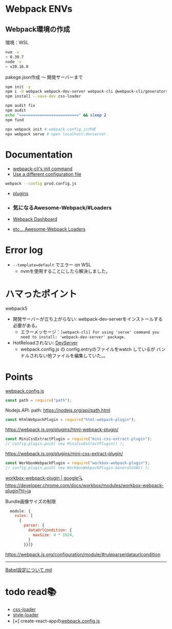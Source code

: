 # Webpack ENVs 
## Webpack環境の作成
環境：WSL

```bash
nvm -v
> 0.39.7
node -v
> v20.16.0
```

pakege.json作成 ～ 開発サーバーまで
```bash
npm init -y
npm i -D webpack webpack-dev-server webpack-cli @webpack-cli/generators
npm install --save-dev css-loader

npm audit fix
npm audit
echo "==========================" && sleep 2
npm fund

npx webpack init # webpack.config.js作成
npx webpack serve # open localhost:devserver.
```

# Documentation
- [webpack-cli's init command](https://webpack.js.org/api/cli/#init)
- [Use a different configuration file](https://webpack.js.org/configuration/#use-a-different-configuration-file)
```bash
webpack --config prod.config.js
```
- [plugins](https://webpack.js.org/plugins/)

- ### 気になるAwesome-Webpack/#Loaders
- [Webpack Dashboard](https://github.com/FormidableLabs/webpack-dashboard)
- [etc...  Awesome-Webpack Loaders](https://webpack.js.org/awesome-webpack/)

# Error log
- `--template=default` でエラー on WSL
  - nvmを使用することにしたら解決しました。

# ハマったポイント
webpack5
- 開発サーバーが立ち上がらない: webpack-dev-serverをインストールする必要がある。
  - エラーメッセージ：`[webpack-cli] For using 'serve' command you need to install: 'webpack-dev-server' package.` 
- HotReloadされない: [DevServer](https://webpack.js.org/configuration/dev-server/)
  - webpack.config.js の config.entryのファイルをwatch しているが バンドルされない他ファイルを編集していた。。

# Points
[webpack.config.js](./webpack.config.js)
```js
const path = require("path");
```
Nodejs.API: path: https://nodejs.org/api/path.html

```js
const HtmlWebpackPlugin = require("html-webpack-plugin");
```
https://webpack.js.org/plugins/html-webpack-plugin/

```js
const MiniCssExtractPlugin = require("mini-css-extract-plugin"); 
// config.plugin.push( new MiniCssExtractPlugin() );
```
https://webpack.js.org/plugins/mini-css-extract-plugin/

```js
const WorkboxWebpackPlugin = require("workbox-webpack-plugin");
// config.plugin.push( new WorkboxWebpackPlugin.GenerateSW() );
```
[workbox-webpack-plugin | google🔍](https://www.google.com/search?q=workbox-webpack-plugin&rlz=1C1TKQJ_jaJP1051JP1051&oq=workbox-webpack-plugin&gs_lcrp=EgZjaHJvbWUyBggAEEUYOTIGCAEQABgeMgYIAhAAGB4yBggDEAAYHjIGCAQQABgeMgYIBRAAGB4yBggGEAAYHjIGCAcQABgeMgYICBAAGB4yBggJEAAYHtIBBzQ3OGowajSoAgCwAgA&sourceid=chrome&ie=UTF-8)  
https://developer.chrome.com/docs/workbox/modules/workbox-webpack-plugin?hl=ja

Bundle画像サイズの制限
```js
  module: {
    rules: [
      {
        parser: {
          dataUrlCondition: {
            maxSize: 4 * 1024,
          }
        }}]}
```
https://webpack.js.org/configuration/module/#ruleparserdataurlcondition

---

[Babel設定について.md](readmes/babel.md)

# todo read:books:
- [css-loader](https://webpack.js.org/loaders/css-loader/)
- [style-loader](https://webpack.js.org/loaders/style-loader/)
- [×] create-react-appの[webpack.config.js](https://github.com/facebookincubator/create-react-app/blob/main/packages%2Freact-scripts%2Fconfig%2Fwebpack.config.js)
